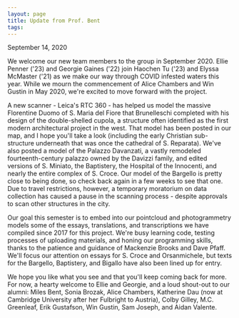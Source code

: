 ```yaml
---
layout: page
title: Update from Prof. Bent
tags:
---
```

September 14, 2020

We welcome our new team members to the group in September 2020. Ellie Penner ('23) and Georgie Gaines ('22) join Haochen Tu ('23) and Elyssa McMaster ('21) as we make our way through COVID infested waters this year. While we mourn the commencement of Alice Chambers and Win Gustin in May 2020, we're excited to move forward with the project. 
<!--more-->
A new scanner - Leica's RTC 360 - has helped us model the massive Florentine Duomo of S. Maria del Fiore that Brunelleschi completed with his design of the double-shelled cupola, a structure often identified as the first modern architectural project in the west. That model has been posted in our map, and I hope you'll take a look (including the early Christian sub-structure underneath that was once the cathedral of S. Reparata). We've also posted a model of the Palazzo Davanzati, a vastly remodeled fourteenth-century palazzo owned by the Davizzi family, and edited versions of S. Miniato, the Baptistery, the Hospital of the Innocenti, and nearly the entire complex of S. Croce. Our model of the Bargello is pretty close to being done, so check back again in a few weeks to see that one. Due to travel restrictions, however, a temporary moratorium on data collection has caused a pause in the scanning process - despite approvals to scan other structures in the city. 

Our goal this semester is to embed into our pointcloud and photogrammetry models some of the essays, translations, and transcriptions we have compiled since 2017 for this project. We're busy learning code, testing processes of uploading materials, and honing our programming skills, thanks to the patience and guidance of Mackenzie Brooks and Dave Pfaff. We'll focus our attention on essays for S. Croce and Orsanmichele, but texts for the Bargello, Baptistery, and Bigallo have also been lined up for entry.

We hope you like what you see and that you'll keep coming back for more. For now, a hearty welcome to Ellie and Georgie, and a loud shout-out to our alumni: Miles Bent, Sonia Brozak, Alice Chambers, Katherine Dau (now at Cambridge University after her Fulbright to Austria), Colby Gilley, M.C. Greenleaf, Erik Gustafson, Win Gustin, Sam Joseph, and Aidan Valente.
